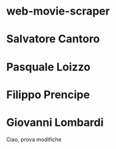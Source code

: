 # web-movie-scraper

# Salvatore Cantoro
# Pasquale Loizzo
# Filippo Prencipe
# Giovanni Lombardi
Ciao, prova modifiche